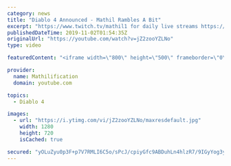 ```yaml
---
category: news
title: "Diablo 4 Announced - Mathil Rambles A Bit"
excerpt: "https://www.twitch.tv/mathil1 for daily live streams https://twitter.com/MathilExists https://www.instagram.com/mathilexists/ ..."
publishedDateTime: 2019-11-02T01:54:35Z
originalUrl: "https://youtube.com/watch?v=jZ2zooYZLNo"
type: video

featuredContent: "<iframe width=\"800\" height=\"500\" frameborder=\"0\" src=\"https://www.youtube.com/embed/jZ2zooYZLNo\" allow=\"accelerometer; autoplay; encrypted-media; gyroscope; picture-in-picture\" allowfullscreen></iframe>"

provider:
  name: Mathilification
  domain: youtube.com

topics:
  - Diablo 4

images:
  - url: "https://i.ytimg.com/vi/jZ2zooYZLNo/maxresdefault.jpg"
    width: 1280
    height: 720
    isCached: true

secured: "yOLuZyu0p3F+p7V7RMLI6C5o/sPcJ/cpiyGfc9ABDuhLn4hlzR7/9IGyYog3y6WZ+nw/1UD+Cuuxme5ws6YP0BNaR5kr3jDlpv3mAGGg/xTyOPraoM4DoPjJSleo3RcCqTp8Xv00Cswmj3fvyfA0oWcbJLDI9k7LwxXdPe5uCmLXMpgCuUsilsPaofwSaIWhni54ttkjYeGCP0ug5VU4L1Pkf+5D5Cs+JLBmPXCPw1iXSzkx+A3TcIviXvjWRqwkRxByEakz+2PovI+wvXFgTGzBxDqralx5yNy/m2GcbbcJtJnoZ9YB5U9hH/kXTguBrmwmQMjXbMplrA1ZW6xwjV0ojJTPyzQlm4KQ7ysfWqYJSelNS+l8wfgAGj58ebhBStCYjDukTPyPMlQrStZwvJCyTU1Ibt9GVH3SNfJoFDvVJZInwMfYxtZeJqo0b2/U;PZTZt6YnD6usG5jvg9/MYg=="
---
```


